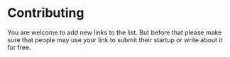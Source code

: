 # Contributing

You are welcome to add new links to the list. But before that
please make sure that people may use your link to submit 
their startup or write about it for free.
